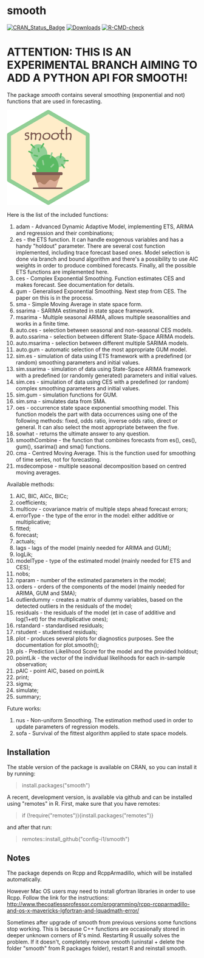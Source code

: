 # smooth
[![CRAN_Status_Badge](https://www.r-pkg.org/badges/version/smooth)](https://cran.r-project.org/package=smooth)
[![Downloads](https://cranlogs.r-pkg.org/badges/smooth)](https://cran.r-project.org/package=smooth)
[![R-CMD-check](https://github.com/config-i1/smooth/actions/workflows/test.yml/badge.svg)](https://github.com/config-i1/smooth/actions/workflows/test.yml)

# ATTENTION: THIS IS AN EXPERIMENTAL BRANCH AIMING TO ADD A PYTHON API FOR SMOOTH!

The package _smooth_ contains several smoothing (exponential and not) functions that are used in forecasting.

![hex-sticker of the smooth package for R](https://github.com/config-i1/smooth/blob/master/man/figures/smooth-web.png?raw=true)

Here is the list of the included functions:

1. adam - Advanced Dynamic Adaptive Model, implementing ETS, ARIMA and regression and their combinations;
2. es - the ETS function. It can handle exogenous variables and has a handy "holdout" parameter. There are several cost function implemented, including trace forecast based ones. Model selection is done via branch and bound algorithm and there's a possibility to use AIC weights in order to produce combined forecasts. Finally, all the possible ETS functions are implemented here.
3. ces - Complex Exponential Smoothing. Function estimates CES and makes forecast. See documentation for details.
4. gum - Generalised Exponential Smoothing. Next step from CES. The paper on this is in the process.
5. sma - Simple Moving Average in state space form.
6. ssarima - SARIMA estimated in state space framework.
7. msarima - Multiple seasonal ARIMA, allows multiple seasonalities and works in a finite time.
8. auto.ces - selection between seasonal and non-seasonal CES models.
9. auto.ssarima - selection between different State-Space ARIMA models.
10. auto.msarima - selection between different multiple SARIMA models.
11. auto.gum - automatic selection of the most appropriate GUM model.
12. sim.es - simulation of data using ETS framework with a predefined (or random) smoothing parameters and initial values.
13. sim.ssarima - simulation of data using State-Space ARIMA framework with a predefined (or randomly generated) parameters and initial values.
14. sim.ces - simulation of data using CES with a predefined (or random) complex smoothing parameters and initial values.
15. sim.gum - simulation functions for GUM.
16. sim.sma - simulates data from SMA.
17. oes - occurrence state space exponential smoothing model. This function models the part with data occurrences using one of the following methods: fixed, odds ratio, inverse odds ratio, direct or general. It can also select the most appropriate between the five.
18. sowhat - returns the ultimate answer to any question.
19. smoothCombine - the function that combines forecasts from es(), ces(), gum(), ssarima() and sma() functions.
20. cma - Centred Moving Average. This is the function used for smoothing of time series, not for forecasting.
21. msdecompose - multiple seasonal decomposition based on centred moving averages.

Available methods:

1. AIC, BIC, AICc, BICc;
2. coefficients;
3. multicov - covariance matrix of multiple steps ahead forecast errors;
4. errorType - the type of the error in the model: either additive or multiplicative;
5. fitted;
6. forecast;
7. actuals;
8. lags - lags of the model (mainly needed for ARIMA and GUM);
9. logLik;
10. modelType - type of the estimated model (mainly needed for ETS and CES);
11. nobs;
12. nparam - number of the estimated parameters in the model;
13. orders - orders of the components of the model (mainly needed for ARIMA, GUM and SMA);
14. outlierdummy - creates a matrix of dummy variables, based on the detected outliers in the residuals of the model;
15. residuals - the residuals of the model (et in case of additive and log(1+et) for the multiplicative ones);
16. rstandard - standardised residuals;
17. rstudent - studentised residuals;
17. plot - produces several plots for diagnostics purposes. See the documentation for plot.smooth();
19. pls - Prediction Likelihood Score for the model and the provided holdout;
20. pointLik - the vector of the individual likelihoods for each in-sample observation;
21. pAIC - point AIC, based on pointLik
22. print;
23. sigma;
24. simulate;
25. summary;

Future works:

1. nus - Non-uniform Smoothing. The estimation method used in order to update parameters of regression models.
2. sofa - Survival of the fittest algorithm applied to state space models.


## Installation

The stable version of the package is available on CRAN, so you can install it by running:
> install.packages("smooth")

A recent, development version, is available via github and can be installed using "remotes" in R. First, make sure that you have remotes:
> if (!require("remotes")){install.packages("remotes")}

and after that run:
> remotes::install_github("config-i1/smooth")

## Notes

The package depends on Rcpp and RcppArmadillo, which will be installed automatically.

However Mac OS users may need to install gfortran libraries in order to use Rcpp. Follow the link for the instructions: http://www.thecoatlessprofessor.com/programming/rcpp-rcpparmadillo-and-os-x-mavericks-lgfortran-and-lquadmath-error/

Sometimes after upgrade of smooth from previous versions some functions stop working. This is because C++ functions are occasionally stored in deeper unknown corners of R's mind. Restarting R usually solves the problem. If it  doesn't, completely remove smooth (uninstal + delete the folder "smooth" from R packages folder), restart R and reinstall smooth.
